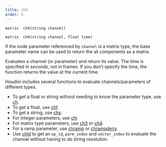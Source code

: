 ```yaml
---
title: ch4
order: 5
---
```

`matrix  ch4(string channel)`

`matrix  ch4(string channel, float time)`

If the node parameter referenced by `channel` is a matrix type, the base parameter name
can be used to return the all components as a matrix.

Evaluates a channel (or parameter) and return its value. The time is specified in *seconds*, not in frames. If you don’t specify the time, the function returns the value at the current time.

Houdini includes several functions to evaluate channels/parameters of different types.

- To get a float or string without needing to know the parameter type, use [ch](/en/houdini-vex/nodes/ch "Evaluates a channel (or parameter) and return its value.").
- To get a float, use [chf](/en/houdini-vex/nodes/chf "Evaluates a channel (or parameter) and return its value.").
- To get a string, use [chs](/en/houdini-vex/nodes/chs "Evaluates a channel (or parameter) and return its value.").
- For integer parameters, use [chi](/en/houdini-vex/nodes/chi "Evaluates a channel (or parameter) and return its value.")
- For matrix type parameters, use [ch3](/en/houdini-vex/nodes/ch3 "Evaluates a channel (or parameter) and return its value.") or [ch4](/en/houdini-vex/nodes/ch4 "Evaluates a channel (or parameter) and return its value.").
- For a ramp parameter, use [chramp](/en/houdini-vex/nodes/chramp "Evaluates a ramp parameter and return its value.") or [chrampderiv](/en/houdini-vex/nodes/chrampderiv "Evaluates the derivative of a parm parameter with respect to position.").
- Use [chid](/en/houdini-vex/nodes/chid "Resolves a channel string (or parameter) and return op_id, parm_index and vector_index.") to get an `op_id`, `parm_index` and `vector_index` to evaluate the channel without having to do string resolution.
